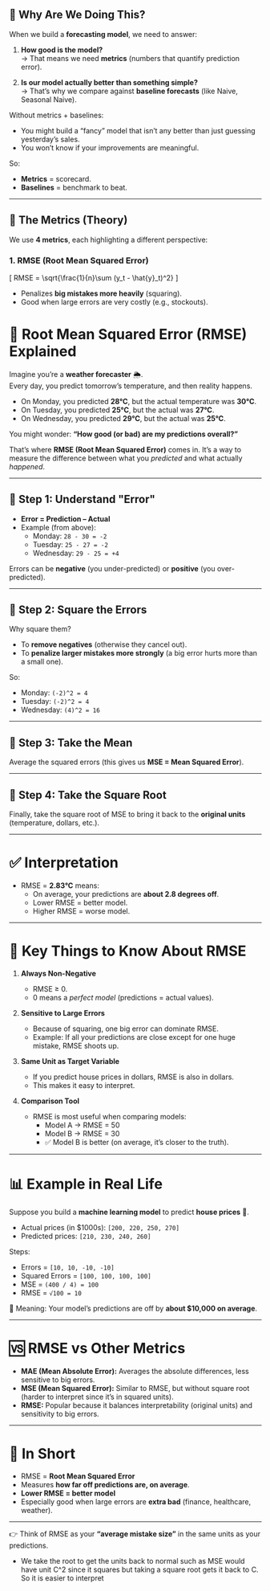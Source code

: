 ## 🔹 Why Are We Doing This?

When we build a **forecasting model**, we need to answer:

1. **How good is the model?**  
   → That means we need **metrics** (numbers that quantify prediction error).  

2. **Is our model actually better than something simple?**  
   → That’s why we compare against **baseline forecasts** (like Naive, Seasonal Naive).  

Without metrics + baselines:
- You might build a “fancy” model that isn’t any better than just guessing yesterday’s sales.
- You won’t know if your improvements are meaningful.

So:  
- **Metrics** = scorecard.  
- **Baselines** = benchmark to beat.  

---

## 🔹 The Metrics (Theory)

We use **4 metrics**, each highlighting a different perspective:

### 1. RMSE (Root Mean Squared Error)
\[
RMSE = \sqrt{\frac{1}{n}\sum (y_t - \hat{y}_t)^2}
\]  
- Penalizes **big mistakes more heavily** (squaring).  
- Good when large errors are very costly (e.g., stockouts).

# 📌 Root Mean Squared Error (RMSE) Explained

Imagine you’re a **weather forecaster** 🌦️.  
Every day, you predict tomorrow’s temperature, and then reality happens.

- On Monday, you predicted **28°C**, but the actual temperature was **30°C**.  
- On Tuesday, you predicted **25°C**, but the actual was **27°C**.  
- On Wednesday, you predicted **29°C**, but the actual was **25°C**.  

You might wonder: **“How good (or bad) are my predictions overall?”**

That’s where **RMSE (Root Mean Squared Error)** comes in. It’s a way to measure the difference between what you *predicted* and what actually *happened*.  

---

## 🔹 Step 1: Understand "Error"

- **Error = Prediction – Actual**  
- Example (from above):  
  - Monday: `28 - 30 = -2`  
  - Tuesday: `25 - 27 = -2`  
  - Wednesday: `29 - 25 = +4`  

Errors can be **negative** (you under-predicted) or **positive** (you over-predicted).  

---

## 🔹 Step 2: Square the Errors

Why square them?

- To **remove negatives** (otherwise they cancel out).  
- To **penalize larger mistakes more strongly** (a big error hurts more than a small one).  

So:

- Monday: `(-2)^2 = 4`  
- Tuesday: `(-2)^2 = 4`  
- Wednesday: `(4)^2 = 16`  

---

## 🔹 Step 3: Take the Mean

Average the squared errors (this gives us **MSE = Mean Squared Error**).  


---

## 🔹 Step 4: Take the Square Root

Finally, take the square root of MSE to bring it back to the **original units** (temperature, dollars, etc.).  



---

# ✅ Interpretation

- RMSE = **2.83°C** means:  
  - On average, your predictions are **about 2.8 degrees off**.  
  - Lower RMSE = better model.  
  - Higher RMSE = worse model.  

---

# 🔑 Key Things to Know About RMSE

1. **Always Non-Negative**  
   - RMSE ≥ 0.  
   - 0 means a *perfect model* (predictions = actual values).  

2. **Sensitive to Large Errors**  
   - Because of squaring, one big error can dominate RMSE.  
   - Example: If all your predictions are close except for one huge mistake, RMSE shoots up.  

3. **Same Unit as Target Variable**  
   - If you predict house prices in dollars, RMSE is also in dollars.  
   - This makes it easy to interpret.  

4. **Comparison Tool**  
   - RMSE is most useful when comparing models:  
     - Model A → RMSE = 50  
     - Model B → RMSE = 30  
     - ✅ Model B is better (on average, it’s closer to the truth).  

---

# 📊 Example in Real Life

Suppose you build a **machine learning model** to predict **house prices** 🏡.  

- Actual prices (in $1000s): `[200, 220, 250, 270]`  
- Predicted prices: `[210, 230, 240, 260]`  

Steps:  

- Errors = `[10, 10, -10, -10]`  
- Squared Errors = `[100, 100, 100, 100]`  
- MSE = `(400 / 4) = 100`  
- RMSE = `√100 = 10`  

📌 Meaning: Your model’s predictions are off by **about $10,000 on average**.  

---

# 🆚 RMSE vs Other Metrics

- **MAE (Mean Absolute Error):** Averages the absolute differences, less sensitive to big errors.  
- **MSE (Mean Squared Error):** Similar to RMSE, but without square root (harder to interpret since it’s in squared units).  
- **RMSE:** Popular because it balances interpretability (original units) and sensitivity to big errors.  

---

# 🎯 In Short

- RMSE = **Root Mean Squared Error**  
- Measures **how far off predictions are, on average**.  
- **Lower RMSE = better model**  
- Especially good when large errors are **extra bad** (finance, healthcare, weather).  

---

👉 Think of RMSE as your **“average mistake size”** in the same units as your predictions.

- We take the root to get the units back to normal such as MSE would have unit C^2 since it squares but taking a square root gets it back to C. So it is easier to interpret
